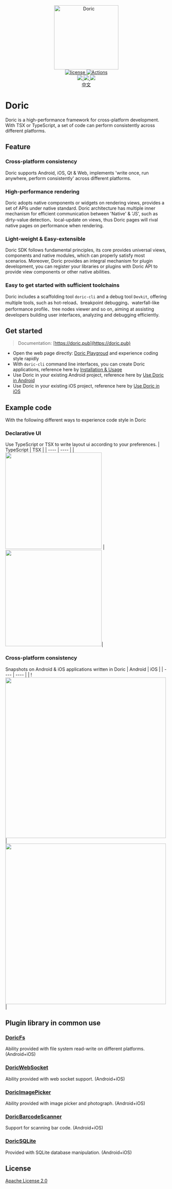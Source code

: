 <div align="center">
 <a href="https://doric.pub">
    <img alt="Doric" src="https://doric.pub/logo.png" width="200" />
 </a>
</div>

<div align="center">
<a href="https://github.com/doric-pub/Doric/blob/master/LICENSE">
    <img alt="license" src="https://img.shields.io/npm/l/doric" />
</a>
<a href="https://github.com/doric-pub/Doric/actions">
    <img alt="Actions" src="https://github.com/doric-pub/Doric/workflows/Release/badge.svg" />
</a>
</div>

<div align="center">
  <a href= "https://www.npmjs.com/package/doric">
     <img src="https://img.shields.io/npm/v/doric"/>
  </a>
  <a href="https://mvnrepository.com/artifact/pub.doric/core">
    <img src="https://img.shields.io/maven-central/v/pub.doric/core"/>
  </a>
  <a href="https://cocoapods.org/pods/DoricCore">
    <img src="https://img.shields.io/cocoapods/v/DoricCore"/>
  </a>
</div>
<div align="center">
 <a href="README-zh_CN.md">
     中文
 </a>
</div>

# Doric
Doric is a high-performance framework for cross-platform development. With TSX or TypeScript, a set of code can perform consistently across different platforms.

## Feature
### Cross-platform consistency
Doric supports Android, iOS, Qt & Web, implements 'write once, run anywhere, perform consistently' across different platforms.
### High-performance rendering
Doric adopts native components or widgets on rendering views, provides a set of APIs under native standard. Doric architecture has multiple inner mechanism for efficient communication between 'Native' & 'JS', such as dirty-value detection、local-update on views, thus Doric pages will rival native pages on performance when rendering.
### Light-weight & Easy-extensible
Doric SDK follows fundamental principles, its core provides universal views, components and native modules, which can properly satisfy most scenarios.
Moreover, Doric provides an integral mechanism for plugin development, you can register your libraries or plugins with Doric API to provide view components or other native abilities.
### Easy to get started with sufficient toolchains
Doric includes a scaffolding tool `doric-cli` and a debug tool `Devkit`, offering multiple tools, such as hot-reload、breakpoint debugging、waterfall-like performance profile、tree nodes viewer and so on, aiming at assisting developers building user interfaces, analyzing and debugging efficiently.

## Get started
> Documentation: [https://doric.pub](https://doric.pub)
* Open the web page directly: [Doric Playgroud](https://p.doric.pub/play/?e=167#example/HelloDoric.ts) and experience coding style rapidly
* With `doric-cli` command line interfaces, you can create Doric applications, reference here by [Installation & Usage](https://doric.pub/docs/index.html#%E5%AE%89%E8%A3%85Doric)
* Use Doric in your existing Android project, reference here by [Use Doric in Android](https://doric.pub/docs/android.html)
* Use Doric in your existing iOS project, reference here by [Use Doric in iOS](https://doric.pub/docs/ios.html)

## Example code
With the following different ways to experience code style in Doric
### Declarative UI
Use TypeScript or TSX to write layout ui according to your preferences.
| TypeScript | TSX |
| ---- | ---- |
| <img src="https://user-images.githubusercontent.com/9526211/132191388-6e3740ce-2ad6-4847-86f4-a1f94a5a3a77.png" height="300px" /> | <img src="https://user-images.githubusercontent.com/9526211/132192041-bb547cb8-574b-44bb-9d8f-071f4e235f3a.png" height="300px"/>|

### Cross-platform consistency
Snapshots on Android & iOS applications written in Doric
| Android | iOS |
| ---- | ---- |
| !<img src="https://user-images.githubusercontent.com/9526211/132187361-dcafe2d1-120a-4145-ab98-3836b378576e.png" height="500px"/> | <img src="https://user-images.githubusercontent.com/9526211/132191681-0512abd2-0692-4e4f-9605-bf24d9b898c2.png" height="500px"/>|

## Plugin library in common use
### [DoricFs](https://github.com/doric-pub/DoricFs)
Ability provided with file system read-write on different platforms. (Android+iOS)
### [DoricWebSocket](https://github.com/doric-pub/DoricWebSocket)
Ability provided with web socket support. (Android+iOS)
### [DoricImagePicker](https://github.com/doric-pub/DoricImagePicker)
Ability provided with image picker and photograph. (Android+iOS)
### [DoricBarcodeScanner](https://github.com/doric-pub/DoricBarcodeScanner)
Support for scanning bar code. (Android+iOS)
### [DoricSQLite](https://github.com/doric-pub/DoricSQLite)
Provided with SQLite database manipulation. (Android+iOS)

## License

[Apache License 2.0](LICENSE)
